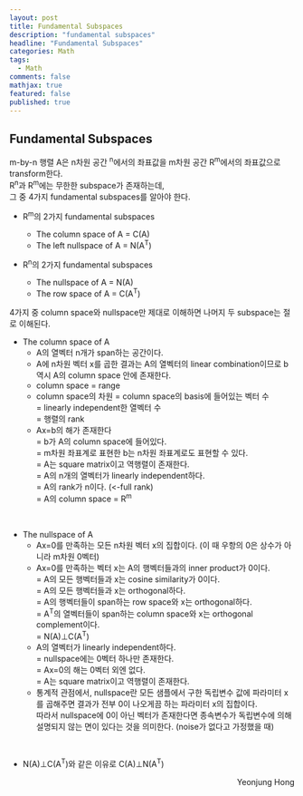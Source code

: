 ```yaml
---
layout: post
title: Fundamental Subspaces
description: "fundamental subspaces"
headline: "Fundamental Subspaces"
categories: Math
tags: 
  - Math
comments: false
mathjax: true
featured: false
published: true
---
```


## Fundamental Subspaces

m-by-n 행렬 A은 n차원 공간 <sup>n</sup>에서의 좌표값을 m차원 공간 R<sup>m</sup>에서의 좌표값으로 transform한다.<br>
R<sup>n</sup>과 R<sup>m</sup>에는 무한한 subspace가 존재하는데, <br>
그 중 4가지 fundamental subspaces를 알아야 한다.

- R<sup>m</sup>의 2가지 fundamental subspaces
	- The column space of A = C(A)
	- The left nullspace of A = N(A<sup>T</sup>)

- R<sup>n</sup>의 2가지 fundamental subspaces
	- The nullspace of A = N(A)
	- The row space of A = C(A<sup>T</sup>)
		


4가지 중 column space와 nullspace만 제대로 이해하면 나머지 두 subspace는 절로 이해된다. 

- The column space of A
	- A의 열벡터 n개가 span하는 공간이다.
	- A에 n차원 벡터 x를 곱한 결과는 A의 열벡터의 linear combination이므로 b 역시 A의 column space 안에 존재한다. 
	- column space = range
	- column space의 차원 = column space의 basis에 들어있는 벡터 수 <br>
	  = linearly independent한 열벡터 수 <br>
	  = 행렬의 rank
	- Ax=b의 해가 존재한다 <br>
	  = b가 A의 column space에 들어있다. <br>
	  = m차원 좌표계로 표현한 b는 n차원 좌표계로도 표현할 수 있다. <br>
	  = A는 square matrix이고 역행렬이 존재한다.<br>
	  = A의 n개의 열벡터가 linearly independent하다.<br>
	  = A의 rank가 n이다. (<-full rank)<br>
	  = A의 column space = R<sup>m</sup>
<br>

- The nullspace of A
	- Ax=0를 만족하는 모든 n차원 벡터 x의 집합이다. (이 때 우항의 0은 상수가 아니라 m차원 0벡터)
	- Ax=0를 만족하는 벡터 x는 A의 행벡터들과의 inner product가 0이다. <br>
	  = A의 모든 행벡터들과 x는 cosine similarity가 0이다. <br>
	  = A의 모든 행벡터들과 x는 orthogonal하다. <br>
	  = A의 행벡터들이 span하는 row space와 x는 orthogonal하다. <br>
	  = A<sup>T</sup>의 열벡터들이 span하는 column space와 x는 orthogonal complement이다.<br>
	  = N(A)&perp;C(A<sup>T</sup>)
	- A의 열벡터가 linearly independent하다. <br> 
	  = nullspace에는 0벡터 하나만 존재한다. <br>
	  = Ax=0의 해는 0벡터 외엔 없다. <br>
	  = A는 square matrix이고 역행렬이 존재한다. 
	- 통계적 관점에서, nullspace란 모든 샘플에서 구한 독립변수 값에 파라미터 x를 곱해주면 결과가 전부 0이 나오게끔 하는 파라미터 x의 집합이다. <br>
	  따라서 nullspace에 0이 아닌 벡터가 존재한다면 종속변수가 독립변수에 의해 설명되지 않는 면이 있다는 것을 의미한다. (noise가 없다고 가정했을 때) 
	
<br>

- N(A)&perp;C(A<sup>T</sup>)와 같은 이유로 C(A)&perp;N(A<sup>T</sup>)

<p align="right"> Yeonjung Hong <p>
